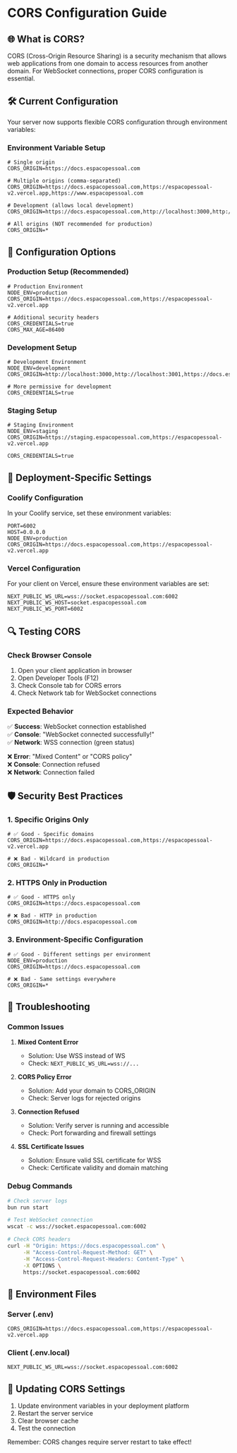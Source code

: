 # CORS Configuration Guide

## 🌐 What is CORS?

CORS (Cross-Origin Resource Sharing) is a security mechanism that allows web applications from one domain to access resources from another domain. For WebSocket connections, proper CORS configuration is essential.

## 🛠️ Current Configuration

Your server now supports flexible CORS configuration through environment variables:

### Environment Variable Setup

```env
# Single origin
CORS_ORIGIN=https://docs.espacopessoal.com

# Multiple origins (comma-separated)
CORS_ORIGIN=https://docs.espacopessoal.com,https://espacopessoal-v2.vercel.app,https://www.espacopessoal.com

# Development (allows local development)
CORS_ORIGIN=https://docs.espacopessoal.com,http://localhost:3000,http://localhost:3001

# All origins (NOT recommended for production)
CORS_ORIGIN=*
```

## 🔧 Configuration Options

### Production Setup (Recommended)

```env
# Production Environment
NODE_ENV=production
CORS_ORIGIN=https://docs.espacopessoal.com,https://espacopessoal-v2.vercel.app

# Additional security headers
CORS_CREDENTIALS=true
CORS_MAX_AGE=86400
```

### Development Setup

```env
# Development Environment
NODE_ENV=development
CORS_ORIGIN=http://localhost:3000,http://localhost:3001,https://docs.espacopessoal.com

# More permissive for development
CORS_CREDENTIALS=true
```

### Staging Setup

```env
# Staging Environment
NODE_ENV=staging
CORS_ORIGIN=https://staging.espacopessoal.com,https://espacopessoal-v2.vercel.app

CORS_CREDENTIALS=true
```

## 🚀 Deployment-Specific Settings

### Coolify Configuration

In your Coolify service, set these environment variables:

```env
PORT=6002
HOST=0.0.0.0
NODE_ENV=production
CORS_ORIGIN=https://docs.espacopessoal.com,https://espacopessoal-v2.vercel.app
```

### Vercel Configuration

For your client on Vercel, ensure these environment variables are set:

```env
NEXT_PUBLIC_WS_URL=wss://socket.espacopessoal.com:6002
NEXT_PUBLIC_WS_HOST=socket.espacopessoal.com
NEXT_PUBLIC_WS_PORT=6002
```

## 🔍 Testing CORS

### Check Browser Console

1. Open your client application in browser
2. Open Developer Tools (F12)
3. Check Console tab for CORS errors
4. Check Network tab for WebSocket connections

### Expected Behavior

✅ **Success**: WebSocket connection established  
✅ **Console**: "WebSocket connected successfully!"  
✅ **Network**: WSS connection (green status)  

❌ **Error**: "Mixed Content" or "CORS policy"  
❌ **Console**: Connection refused  
❌ **Network**: Connection failed  

## 🛡️ Security Best Practices

### 1. Specific Origins Only

```env
# ✅ Good - Specific domains
CORS_ORIGIN=https://docs.espacopessoal.com,https://espacopessoal-v2.vercel.app

# ❌ Bad - Wildcard in production
CORS_ORIGIN=*
```

### 2. HTTPS Only in Production

```env
# ✅ Good - HTTPS only
CORS_ORIGIN=https://docs.espacopessoal.com

# ❌ Bad - HTTP in production
CORS_ORIGIN=http://docs.espacopessoal.com
```

### 3. Environment-Specific Configuration

```env
# ✅ Good - Different settings per environment
NODE_ENV=production
CORS_ORIGIN=https://docs.espacopessoal.com

# ❌ Bad - Same settings everywhere
CORS_ORIGIN=*
```

## 🐛 Troubleshooting

### Common Issues

1. **Mixed Content Error**
   - Solution: Use WSS instead of WS
   - Check: `NEXT_PUBLIC_WS_URL=wss://...`

2. **CORS Policy Error**
   - Solution: Add your domain to CORS_ORIGIN
   - Check: Server logs for rejected origins

3. **Connection Refused**
   - Solution: Verify server is running and accessible
   - Check: Port forwarding and firewall settings

4. **SSL Certificate Issues**
   - Solution: Ensure valid SSL certificate for WSS
   - Check: Certificate validity and domain matching

### Debug Commands

```bash
# Check server logs
bun run start

# Test WebSocket connection
wscat -c wss://socket.espacopessoal.com:6002

# Check CORS headers
curl -H "Origin: https://docs.espacopessoal.com" \
     -H "Access-Control-Request-Method: GET" \
     -H "Access-Control-Request-Headers: Content-Type" \
     -X OPTIONS \
     https://socket.espacopessoal.com:6002
```

## 📝 Environment Files

### Server (.env)
```env
CORS_ORIGIN=https://docs.espacopessoal.com,https://espacopessoal-v2.vercel.app
```

### Client (.env.local)
```env
NEXT_PUBLIC_WS_URL=wss://socket.espacopessoal.com:6002
```

## 🔄 Updating CORS Settings

1. Update environment variables in your deployment platform
2. Restart the server service
3. Clear browser cache
4. Test the connection

Remember: CORS changes require server restart to take effect! 